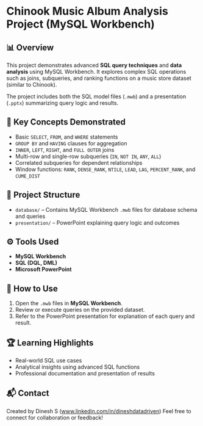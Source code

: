 # Chinook Music Album Analysis Project (MySQL Workbench)

## 📊 Overview

This project demonstrates advanced **SQL query techniques** and **data analysis** using MySQL Workbench. It explores complex SQL operations such as joins, subqueries, and ranking functions on a music store dataset (similar to Chinook).

The project includes both the SQL model files (`.mwb`) and a presentation (`.pptx`) summarizing query logic and results.

## 🧠 Key Concepts Demonstrated

* Basic `SELECT`, `FROM`, and `WHERE` statements
* `GROUP BY` and `HAVING` clauses for aggregation
* `INNER`, `LEFT`, `RIGHT`, and `FULL OUTER` joins
* Multi-row and single-row subqueries (`IN`, `NOT IN`, `ANY`, `ALL`)
* Correlated subqueries for dependent relationships
* Window functions: `RANK`, `DENSE_RANK`, `NTILE`, `LEAD`, `LAG`, `PERCENT_RANK`, and `CUME_DIST`

## 📁 Project Structure

* `database/` – Contains MySQL Workbench `.mwb` files for database schema and queries
* `presentation/` – PowerPoint explaining query logic and outcomes

## ⚙️ Tools Used

* **MySQL Workbench**
* **SQL (DQL, DML)**
* **Microsoft PowerPoint**

## 🧾 How to Use

1. Open the `.mwb` files in **MySQL Workbench**.
2. Review or execute queries on the provided dataset.
3. Refer to the PowerPoint presentation for explanation of each query and result.

## 🏆 Learning Highlights

* Real-world SQL use cases
* Analytical insights using advanced SQL functions
* Professional documentation and presentation of results

## 📬 Contact
Created by Dinesh S (www.linkedin.com/in/dineshdatadriven)
Feel free to connect for collaboration or feedback!
